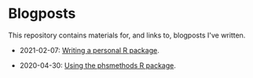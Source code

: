 # Blogposts

This repository contains materials for, and links to, blogposts I've written.

- 2021-02-07: [Writing a personal R package](https://github.com/jackhannah95/blogposts/tree/main/2021-02-07_personal-r-package).

- 2020-04-30: [Using the phsmethods R package](https://github.com/jackhannah95/blogposts/tree/main/2020-04-30_phsmethods).
